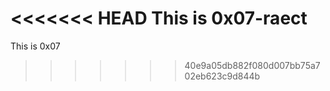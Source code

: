 <<<<<<< HEAD
This is 0x07-raect
=======
This is 0x07
>>>>>>> 40e9a05db882f080d007bb75a702eb623c9d844b
